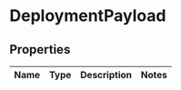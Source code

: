 
# DeploymentPayload

## Properties
Name | Type | Description | Notes
------------ | ------------- | ------------- | -------------



